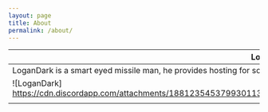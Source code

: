 ```yaml
---
layout: page
title: About
permalink: /about/
---
```


| LoganDark                                                                                                                      | Joseph                                                                                                                      |   |   |   |
|--------------------------------------------------------------------------------------------------------------------------------|-----------------------------------------------------------------------------------------------------------------------------|---|---|---|
| LoganDark is a smart eyed missile man, he provides hosting for some projects and is an expert at python and linux command line | Joseph started out in JS but soon moved onto harder languages such as C, Linux Shell and Microsoft's .NET Framework         |   |   |   |
| ![LoganDark] https://cdn.discordapp.com/attachments/188123545379930113/224156178685362176/4bbc64518065acebab6e3684218f47cd.jpg | ![Joseph] https://cdn.discordapp.com/attachments/188123545379930113/224156300253200385/8867bd371af87a76f21e0c722f25cc0a.jpg |   |   |   |
|                                                                                                                                |                                                                                                                             |   |   |   |
